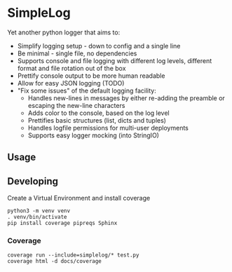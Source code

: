 # SimpleLog

Yet another python logger that aims to:

-   Simplify logging setup - down to config and a single line
-   Be minimal - single file, no dependencies
-   Supports console and file logging with different log levels, different format
    and file rotation out of the box
-   Prettify console output to be more human readable
-   Allow for easy JSON logging (TODO)
-   "Fix some issues" of the default logging facility:
    -   Handles new-lines in messages by either re-adding the preamble or escaping
        the new-line characters
    -   Adds color to the console, based on the log level
    -   Prettifies basic structures (list, dicts and tuples)
    -   Handles logfile permissions for multi-user deployments
    -   Supports easy logger mocking (into StringIO)


## Usage



## Developing

Create a Virtual Environment and install coverage

    python3 -m venv venv
    . venv/bin/activate
    pip install coverage pipreqs Sphinx

### Coverage

    coverage run --include=simplelog/* test.py
    coverage html -d docs/coverage

